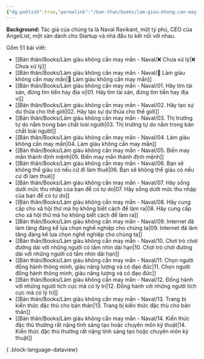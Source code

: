 ```yaml
---
{"dg-publish":true,"permalink":"/ban-than/books/lam-giau-khong-can-may-man-naval/lam-giau-khong-can-may-man/","dgPassFrontmatter":true}
---
```




**Background:** Tác giả của chúng ta là Naval Ravikant, một tỷ phú, CEO của AngelList, một sàn dành cho Startup và nhà đầu tư kết nối với nhau.

Gồm 51 bài viết:

- [[Bản thân/Books/Làm giàu không cần may mắn - Naval/❌ Chưa xử lý\|❌ Chưa xử lý]]
- [[Bản thân/Books/Làm giàu không cần may mắn - Naval/💸 Làm giàu không cần may mắn\|💸 Làm giàu không cần may mắn]]
- [[Bản thân/Books/Làm giàu không cần may mắn - Naval/01. Hãy tìm tài sản, đừng tìm tiền hay địa vị\|01. Hãy tìm tài sản, đừng tìm tiền hay địa vị]]
- [[Bản thân/Books/Làm giàu không cần may mắn - Naval/02. Hãy tạo sự dư thừa cho thế giới\|02. Hãy tạo sự dư thừa cho thế giới]]
- [[Bản thân/Books/Làm giàu không cần may mắn - Naval/03. Thị trường tự do nằm trong bản chất loài người\|03. Thị trường tự do nằm trong bản chất loài người]]
- [[Bản thân/Books/Làm giàu không cần may mắn - Naval/04. Làm giàu không cần may mắn\|04. Làm giàu không cần may mắn]]
- [[Bản thân/Books/Làm giàu không cần may mắn - Naval/05. Biến may mắn thành định mệnh\|05. Biến may mắn thành định mệnh]]
- [[Bản thân/Books/Làm giàu không cần may mắn - Naval/06. Bạn sẽ không thể giàu có nếu cứ đi làm thuê\|06. Bạn sẽ không thể giàu có nếu cứ đi làm thuê]]
- [[Bản thân/Books/Làm giàu không cần may mắn - Naval/07. Hãy sống dưới mức thu nhập của bạn để có tự do\|07. Hãy sống dưới mức thu nhập của bạn để có tự do]]
- [[Bản thân/Books/Làm giàu không cần may mắn - Naval/08. Hãy cung cấp cho xã hội thứ mà họ không biết cách để làm ra\|08. Hãy cung cấp cho xã hội thứ mà họ không biết cách để làm ra]]
- [[Bản thân/Books/Làm giàu không cần may mắn - Naval/09. Internet đã làm tăng đáng kể lựa chọn nghề nghiệp cho chúng ta\|09. Internet đã làm tăng đáng kể lựa chọn nghề nghiệp cho chúng ta]]
- [[Bản thân/Books/Làm giàu không cần may mắn - Naval/10. Chơi trò chơi đường dài với những người có tầm nhìn dài hạn\|10. Chơi trò chơi đường dài với những người có tầm nhìn dài hạn]]
- [[Bản thân/Books/Làm giàu không cần may mắn - Naval/11. Chọn người đồng hành thông minh, giàu năng lượng và có đạo đức\|11. Chọn người đồng hành thông minh, giàu năng lượng và có đạo đức]]
- [[Bản thân/Books/Làm giàu không cần may mắn - Naval/12. Đồng hành với những người tích cực mà có lý trí\|12. Đồng hành với những người tích cực mà có lý trí]]
- [[Bản thân/Books/Làm giàu không cần may mắn - Naval/13. Trang bị kiến thức đặc thù cho bản thân\|13. Trang bị kiến thức đặc thù cho bản thân]]
- [[Bản thân/Books/Làm giàu không cần may mắn - Naval/14. Kiến thức đặc thù thường rất nặng tính sáng tạo hoặc chuyên môn kỹ thuật\|14. Kiến thức đặc thù thường rất nặng tính sáng tạo hoặc chuyên môn kỹ thuật]]

{ .block-language-dataview}
